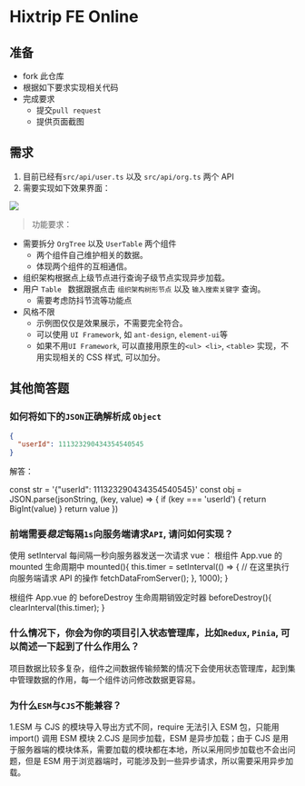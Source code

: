 # Hixtrip FE Online

## 准备

- fork 此仓库
- 根据如下要求实现相关代码
- 完成要求
  - 提交`pull request`
  - 提供页面截图

## 需求

1. 目前已经有`src/api/user.ts` 以及 `src/api/org.ts` 两个 API
2. 需要实现如下效果界面：

![](./docs/preview.jpg)

> 功能要求：

- 需要拆分 `OrgTree` 以及 `UserTable` 两个组件
  - 两个组件自己维护相关的数据。
  - 体现两个组件的互相通信。
- 组织架构根据点上级节点进行查询子级节点实现异步加载。
- 用户 `Table ` 数据跟据点击 `组织架构树形节点` 以及 `输入搜索关键字` 查询。
  - 需要考虑防抖节流等功能点
- 风格不限
  - 示例图仅仅是效果展示，不需要完全符合。
  - 可以使用 `UI Framework`, 如 `ant-design`, `element-ui`等
  - 如果不用`UI Framework`, 可以直接用原生的`<ul> <li>`, `<table>` 实现，不用实现相关的 CSS 样式, 可以加分。

## 其他简答题

### 如何将如下的`JSON`正确解析成 `Object`

```json
{
  "userId": 111323290434354540545
}
```

解答：

const str = '{"userId": 111323290434354540545}'
const obj = JSON.parse(jsonString, (key, value) => {
if (key === 'userId') {
return BigInt(value)
}
return value
})

### 前端需要*稳定*每隔`1s`向服务端请求`API`, 请问如何实现？

使用 setInterval 每间隔一秒向服务器发送一次请求
vue：
根组件 App.vue 的 mounted 生命周期中
mounted(){
this.timer = setInterval(() => {
// 在这里执行向服务端请求 API 的操作
fetchDataFromServer();
}, 1000);
}

根组件 App.vue 的 beforeDestroy 生命周期销毁定时器
beforeDestroy(){
clearInterval(this.timer);
}

### 什么情况下，你会为你的项目引入状态管理库，比如`Redux`, `Pinia`, 可以简述一下起到了什么作用么？

项目数据比较多复杂，组件之间数据传输频繁的情况下会使用状态管理库，起到集中管理数据的作用，每一个组件访问修改数据更容易。

### 为什么`ESM`与`CJS`不能兼容？

1.ESM 与 CJS 的模块导入导出方式不同，require 无法引入 ESM 包，只能用 import() 调用 ESM 模块
2.CJS 是同步加载，ESM 是异步加载；由于 CJS 是用于服务器端的模块体系，需要加载的模块都在本地，所以采用同步加载也不会出问题，但是 ESM 用于浏览器端时，可能涉及到一些异步请求，所以需要采用异步加载。
